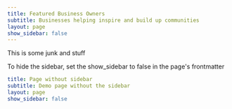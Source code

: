 ```yaml
---
title: Featured Business Owners
subtitle: Businesses helping inspire and build up communities
layout: page
show_sidebar: false
---
```


This is some junk and stuff

To hide the sidebar, set the show_sidebar to false in the page's frontmatter

```yml
title: Page without sidebar
subtitle: Demo page without the sidebar
layout: page
show_sidebar: false
```